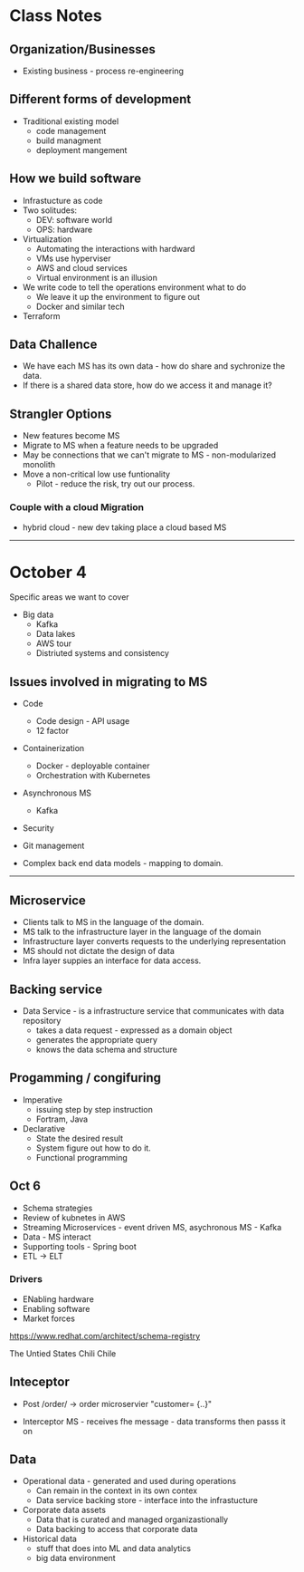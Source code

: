 # Class Notes
## Organization/Businesses
- Existing business - process re-engineering

## Different forms of development
- Traditional existing model
    - code management
    - build managment 
    - deployment mangement

## How we build software
- Infrastucture as code
- Two solitudes: 
    - DEV:  software world
    - OPS: hardware
- Virtualization
    - Automating the interactions with hardward
    - VMs use hyperviser
    - AWS and cloud services
    - Virtual environment is an illusion
- We write code to tell the operations environment what to do
    - We leave it up the environment to figure out
    - Docker and similar tech
- Terraform

## Data Challence 
- We have each MS has its own data - how do share and sychronize the data.
- If there is a shared data store, how do we access it and manage it?

## Strangler Options
- New features become MS
- Migrate to MS when a feature needs to be upgraded
- May be connections that we can't migrate to MS - non-modularized monolith
- Move a non-critical low use funtionality
    - Pilot - reduce the risk, try out our process.

### Couple with a cloud Migration
- hybrid cloud - new dev taking place a cloud based MS

---
 # October 4

 Specific areas we want to cover  
 - Big data 
    - Kafka
    - Data lakes 
    - AWS tour
    - Distriuted systems and consistency

## Issues involved in migrating to MS
- Code
    - Code design - API usage
    - 12 factor 
- Containerization
    - Docker - deployable container
    - Orchestration with Kubernetes
- Asynchronous MS
    - Kafka 
- Security

- Git management

- Complex back end data models - mapping to domain.

---

## Microservice
- Clients talk to MS in the language of the domain.
- MS talk to the infrastructure layer in the language of the domain
- Infrastructure layer converts requests to the underlying representation 
- MS should not dictate the design of data
- Infra layer suppies an interface for data access. 


## Backing service
- Data Service - is a infrastructure service that communicates with data repository
    - takes a data request - expressed as a domain object 
    - generates the appropriate query 
    - knows the data schema and structure 

## Progamming / congifuring

- Imperative
    - issuing step by step instruction
    - Fortram, Java
- Declarative
    - State the desired result
    - System figure out how to do it.
    - Functional programming

## Oct 6

- Schema strategies
- Review of kubnetes in AWS
- Streaming Microservices - event driven MS, asychronous MS - Kafka
- Data - MS interact 
- Supporting tools - Spring boot
- ETL -> ELT

### Drivers
- ENabling hardware
- Enabling software
- Market forces

https://www.redhat.com/architect/schema-registry

The Untied States  Chili Chile

## Inteceptor

- Post /order/  -> order microservier   "customer= {..}"

- Interceptor MS - receives fhe message - data transforms then passs it on

## Data
- Operational data - generated and used during operations 
    - Can remain in the context in its own contex
    - Data service backing store - interface into the infrastucture
- Corporate data assets
    - Data that is curated and managed organizastionally
    - Data backing to access that corporate data
- Historical data
    - stuff that does into ML and data analytics
    - big data environment 